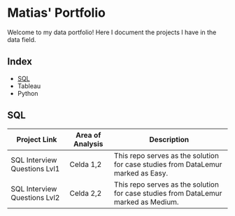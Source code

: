 # Matias' Portfolio
Welcome to my data portfolio! Here I document the projects I have in the data field.


## Index
 - [SQL](#SQL)
 - Tableau
 - Python      

## SQL
| Project Link | Area of Analysis | Description | 
|--------------|--------------|--------------|
| SQL Interview Questions Lvl1   | Celda 1,2    | This repo serves as the solution for case studies from DataLemur marked as Easy.  |
| SQL Interview Questions Lvl2   | Celda 2,2    | This repo serves as the solution for case studies from DataLemur marked as Medium.    |
